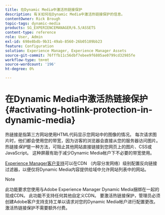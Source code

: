 ```yaml
---
title: 在Dynamic Media中激活热链接保护
description: 有关如何在Dynamic Media中激活热链接保护的信息。
contentOwner: Rick Brough
topic-tags: dynamic-media
products: SG_EXPERIENCEMANAGER/6.5/ASSETS
content-type: reference
role: User, Admin
exl-id: 698e8bdb-9b31-49ab-8560-26b05109bb23
feature: Configuration
solution: Experience Manager, Experience Manager Assets
source-git-commit: 76fffb11c56dbf7ebee9f6805ae0799cd32985fe
workflow-type: tm+mt
source-wordcount: '196'
ht-degree: 0%

---
```


# 在Dynamic Media中激活热链接保护 {#activating-hotlink-protection-in-dynamic-media}

热链接是指第三方网站使用HTML代码显示您网站中的图像的情况。 每次请求图片时，他们都会使用您的带宽，因为访客的浏览器会直接从您的服务器访问图片。 热链接&#x200B;*保护*&#x200B;是一种方法，可阻止其他网站直接链接到您网页上的图片、CSS或JavaScript。 这种屏蔽有助于减少Dynamic Media帐户下不必要的带宽使用。

[Experience Manager客户支持](https://experienceleague.adobe.com/zh-hans?support-solution=Experience+Manager#support)可以在CDN （内容分发网络）级别配置反向链接过滤器，以便仅将Dynamic Media内容提供给域中允许网站列表中的网站。

>[!NOTE]
>
>此功能要求您使用与Adobe Experience Manager Dynamic Media捆绑在一起的现成CDN。 此功能不支持任何其他自定义CDN。 要激活热链接保护，管理员必须创建Adobe客户支持支持工单以请求对您的Dynamic Media帐户进行配置更改。 激活热链接保护不需要额外付费。
